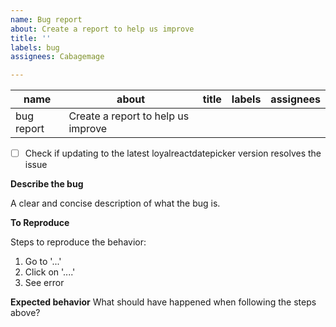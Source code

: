 ```yaml
---
name: Bug report
about: Create a report to help us improve
title: ''
labels: bug
assignees: Cabagemage

---
```


| name       | about                              | title | labels | assignees |
|------------|------------------------------------|---|------|---------|
| bug report | Create a report to help us improve |   |      |         |

- [ ] Check if updating to the latest loyalreactdatepicker version resolves the issue

**Describe the bug**

A clear and concise description of what the bug is.

**To Reproduce**

Steps to reproduce the behavior:

1. Go to '...'
2. Click on '....'
3. See error

**Expected behavior**
What should have happened when following the steps above?
